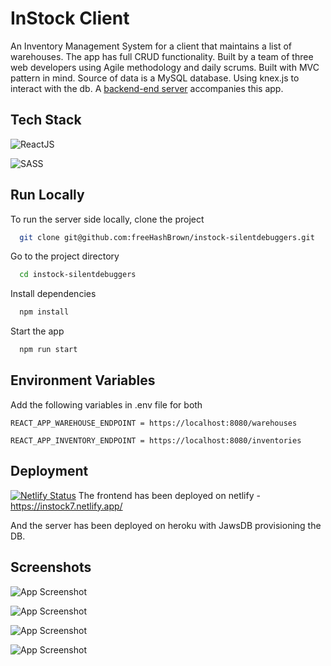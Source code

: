 # InStock Client

An Inventory Management System for a client that maintains a list of warehouses. The app has full CRUD functionality. Built by a team of three web developers using Agile methodology and daily scrums.
Built with MVC pattern in mind. Source of data is a MySQL database. Using knex.js to interact with the db. 
A [backend-end server](https://github.com/jpatel98/instock-api-silentdebuggers) accompanies this app.

## Tech Stack

![ReactJS](https://img.shields.io/badge/React-20232A?style=for-the-badge&logo=react&logoColor=61DAFB)

![SASS](https://img.shields.io/badge/Sass-CC6699?style=for-the-badge&logo=sass&logoColor=white)
## Run Locally

To run the server side locally, clone the project

```bash
  git clone git@github.com:freeHashBrown/instock-silentdebuggers.git
```

Go to the project directory

```bash
  cd instock-silentdebuggers
```

Install dependencies

```bash
  npm install
```

Start the app

```bash
  npm run start
```

## Environment Variables
Add the following variables in .env file for both
```
REACT_APP_WAREHOUSE_ENDPOINT = https://localhost:8080/warehouses
```
```
REACT_APP_INVENTORY_ENDPOINT = https://localhost:8080/inventories
```
## Deployment
[![Netlify Status](https://api.netlify.com/api/v1/badges/6430e311-3b8d-4f7a-8aec-bdcb672e4c0f/deploy-status)](https://app.netlify.com/sites/instock7/deploys)
The frontend has been deployed on netlify - https://instock7.netlify.app/

And the server has been deployed on heroku with JawsDB provisioning the DB.
## Screenshots

![App Screenshot](https://i.imgur.com/ZbrYgzr.png)

![App Screenshot](https://i.imgur.com/9PLCKQ7.png)

![App Screenshot](https://i.imgur.com/iZaJjl4.png)

![App Screenshot](https://i.imgur.com/ZjJ3iZF.png)

